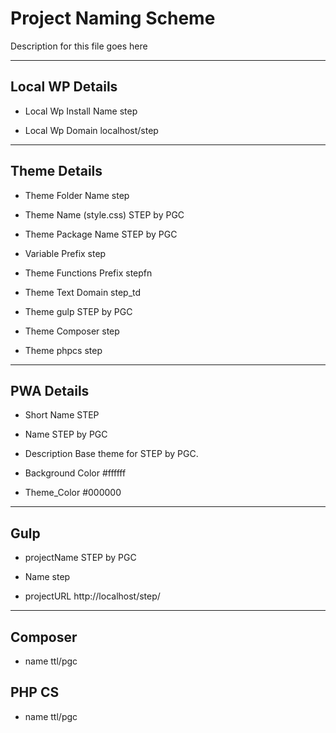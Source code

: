 # Project Naming Scheme

Description for this file goes here

-------------------------------------------------------

## Local WP Details

* Local Wp Install Name
step

* Local Wp Domain
localhost/step

---

## Theme Details

* Theme Folder Name
step

* Theme Name (style.css)
STEP by PGC

* Theme Package Name
STEP by PGC

* Variable Prefix
step

* Theme Functions Prefix
stepfn

* Theme Text Domain
step_td

* Theme gulp
STEP by PGC

* Theme Composer
step

* Theme phpcs
step

---

## PWA Details

* Short Name
STEP

* Name
STEP by PGC

* Description
Base theme for STEP by PGC.

* Background Color
#ffffff

* Theme_Color
#000000

---

## Gulp

* projectName
STEP by PGC

* Name
step

* projectURL
http://localhost/step/

---

## Composer

* name
ttl/pgc

## PHP CS

* name
ttl/pgc
